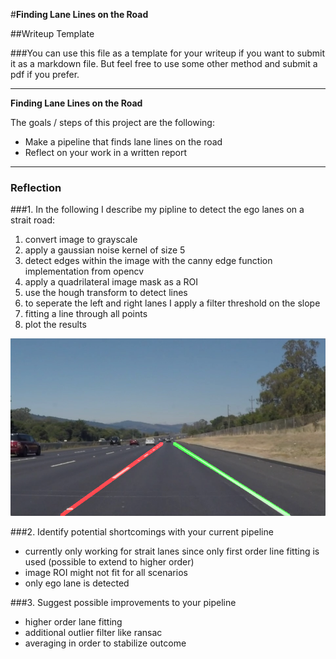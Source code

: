 #**Finding Lane Lines on the Road** 

##Writeup Template

###You can use this file as a template for your writeup if you want to submit it as a markdown file. But feel free to use some other method and submit a pdf if you prefer.

---

**Finding Lane Lines on the Road**

The goals / steps of this project are the following:
* Make a pipeline that finds lane lines on the road
* Reflect on your work in a written report


[//]: # (Image References)

[image1]: ./examples/grayscale.jpg "Grayscale"
[image2]: ./result.jpg "Result"
---

### Reflection

###1. In the following I describe my pipline to detect the ego lanes on a strait road:

1. convert image to grayscale
2. apply a gaussian noise kernel of size 5
3. detect edges within the image with the canny edge function implementation from opencv
4. apply a quadrilateral image mask as a ROI
5. use the hough transform to detect lines
6. to seperate the left and right lanes I apply a filter threshold on the slope
7. fitting a line through all points
8. plot the results

![alt text][image2]




###2. Identify potential shortcomings with your current pipeline

* currently only working for strait lanes since only first order line fitting is used (possible to extend to higher order)
* image ROI might not fit for all scenarios
* only ego lane is detected


###3. Suggest possible improvements to your pipeline

 * higher order lane fitting
 * additional outlier filter like ransac
 * averaging in order to stabilize outcome
